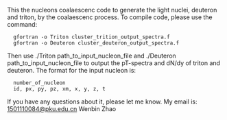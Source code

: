 This the nucleons coalaescenc code to generate the light nuclei, deuteron and triton, by the coalaescenc process. To compile code, please use the command:

      gfortran -o Triton cluster_trition_output_spectra.f 
      gfortran -o Deuteron cluster_deuteron_output_spectra.f 

Then use 
      ./Triton path_to_input_nucleon_file 
and
      ./Deuteron path_to_input_nucleon_file 
to output the pT-spectra and dN/dy of triton and deuteron. The format for the input nucleon is:

      number_of_nucleon
      id, px, py, pz, xm, x, y, z, t
      
If you have any questions about it, please let me know. My email is: 1501110084@pku.edu.cn
Wenbin Zhao
 



